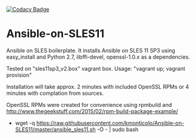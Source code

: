[![Codacy Badge](https://api.codacy.com/project/badge/Grade/a2137ecfadc44b678a10c41c105d4a5e)](https://www.codacy.com/app/kmonticolo/Ansible-on-SLES11?utm_source=github.com&amp;utm_medium=referral&amp;utm_content=kmonticolo/Ansible-on-SLES11&amp;utm_campaign=Badge_Grade)

# Ansible-on-SLES11

Ansible on SLES boilerplate. 
It installs Ansible on SLES 11 SP3 using easy_install and Python 2.7, libffi-devel, openssl-1.0.x as a dependencies. 

Tested on "sles11sp3_v2.box" vagrant box. Usage: "vagrant up; vagrant provision"

Installation will take approx. 2 minutes with included OpenSSL RPMs or 4 minutes with complation from sources.

OpenSSL RPMs were created for convenience using rpmbuild and http://www.thegeekstuff.com/2015/02/rpm-build-package-example/


 
- wget -q https://raw.githubusercontent.com/kmonticolo/Ansible-on-SLES11/master/ansible_sles11.sh -O - | sudo bash

 
